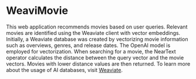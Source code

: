 # WeaviMovie

This web application recommends movies based on user queries. Relevant movies are identified using the Weaviate client with vector embeddings. Initially, a Weaviate database was created by vectorizing movie information such as overviews, genres, and release dates. The OpenAI model is employed for vectorization. When searching for a movie, the NearText operator calculates the distance between the query vector and the movie vectors. Movies with lower distance values are then returned. To learn more about the usage of AI databases, visit [Weaviate](https://weaviate.io/).
